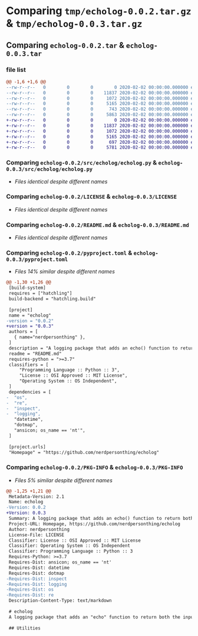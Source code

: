# Comparing `tmp/echolog-0.0.2.tar.gz` & `tmp/echolog-0.0.3.tar.gz`

## Comparing `echolog-0.0.2.tar` & `echolog-0.0.3.tar`

### file list

```diff
@@ -1,6 +1,6 @@
--rw-r--r--   0        0        0        0 2020-02-02 00:00:00.000000 echolog-0.0.2/src/echolog/__init__.py
--rw-r--r--   0        0        0    11837 2020-02-02 00:00:00.000000 echolog-0.0.2/src/echolog/echolog.py
--rw-r--r--   0        0        0     1072 2020-02-02 00:00:00.000000 echolog-0.0.2/LICENSE
--rw-r--r--   0        0        0     5165 2020-02-02 00:00:00.000000 echolog-0.0.2/README.md
--rw-r--r--   0        0        0      743 2020-02-02 00:00:00.000000 echolog-0.0.2/pyproject.toml
--rw-r--r--   0        0        0     5863 2020-02-02 00:00:00.000000 echolog-0.0.2/PKG-INFO
+-rw-r--r--   0        0        0        0 2020-02-02 00:00:00.000000 echolog-0.0.3/src/echolog/__init__.py
+-rw-r--r--   0        0        0    11837 2020-02-02 00:00:00.000000 echolog-0.0.3/src/echolog/echolog.py
+-rw-r--r--   0        0        0     1072 2020-02-02 00:00:00.000000 echolog-0.0.3/LICENSE
+-rw-r--r--   0        0        0     5165 2020-02-02 00:00:00.000000 echolog-0.0.3/README.md
+-rw-r--r--   0        0        0      697 2020-02-02 00:00:00.000000 echolog-0.0.3/pyproject.toml
+-rw-r--r--   0        0        0     5781 2020-02-02 00:00:00.000000 echolog-0.0.3/PKG-INFO
```

### Comparing `echolog-0.0.2/src/echolog/echolog.py` & `echolog-0.0.3/src/echolog/echolog.py`

 * *Files identical despite different names*

### Comparing `echolog-0.0.2/LICENSE` & `echolog-0.0.3/LICENSE`

 * *Files identical despite different names*

### Comparing `echolog-0.0.2/README.md` & `echolog-0.0.3/README.md`

 * *Files identical despite different names*

### Comparing `echolog-0.0.2/pyproject.toml` & `echolog-0.0.3/pyproject.toml`

 * *Files 14% similar despite different names*

```diff
@@ -1,30 +1,26 @@
 [build-system]
 requires = ["hatchling"]
 build-backend = "hatchling.build"
 
 [project]
 name = "echolog"
-version = "0.0.2"
+version = "0.0.3"
 authors = [
   { name="nerdpersonthing" },
 ]
 description = "A logging package that adds an echo() function to return both the input expression/variable and its results. Also sets up nicely-formatted logging."
 readme = "README.md"
 requires-python = ">=3.7"
 classifiers = [
     "Programming Language :: Python :: 3",
     "License :: OSI Approved :: MIT License",
     "Operating System :: OS Independent",
 ]
 dependencies = [
-  "os",
-  "re",
-  "inspect",
-  "logging",
   "datetime",
   "dotmap",
   "ansicon; os_name == 'nt'",
 ]
 
 [project.urls]
 "Homepage" = "https://github.com/nerdpersonthing/echolog"
```

### Comparing `echolog-0.0.2/PKG-INFO` & `echolog-0.0.3/PKG-INFO`

 * *Files 5% similar despite different names*

```diff
@@ -1,25 +1,21 @@
 Metadata-Version: 2.1
 Name: echolog
-Version: 0.0.2
+Version: 0.0.3
 Summary: A logging package that adds an echo() function to return both the input expression/variable and its results. Also sets up nicely-formatted logging.
 Project-URL: Homepage, https://github.com/nerdpersonthing/echolog
 Author: nerdpersonthing
 License-File: LICENSE
 Classifier: License :: OSI Approved :: MIT License
 Classifier: Operating System :: OS Independent
 Classifier: Programming Language :: Python :: 3
 Requires-Python: >=3.7
 Requires-Dist: ansicon; os_name == 'nt'
 Requires-Dist: datetime
 Requires-Dist: dotmap
-Requires-Dist: inspect
-Requires-Dist: logging
-Requires-Dist: os
-Requires-Dist: re
 Description-Content-Type: text/markdown
 
 # echolog
 A logging package that adds an "echo" function to return both the input expression/variable and its results. Also sets up nicely-formatted logging.
 
 ## Utilities
```

